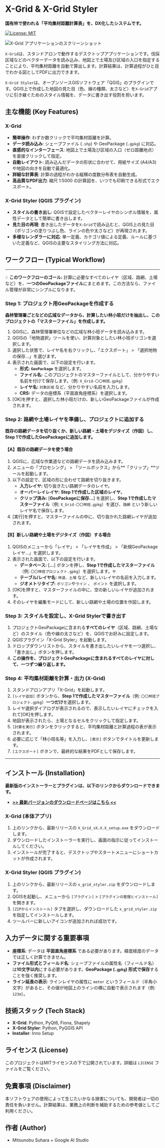 # X-Grid & X-Grid Styler

**国有林で使われる「平均集材距離計算表」を、DX化したシステムです。**

[![License: MIT](https://img.shields.io/badge/License-MIT-yellow.svg)](https://opensource.org/licenses/MIT)

![X-Grid アプリケーションのスクリーンショット](https://raw.githubusercontent.com/MitsunobuSuhara/X_Grid4You/main/images/sample.png) 

`X-Grid`は、スタンドアロンで動作するデスクトップアプリケーションです。伐採区域などのベクターデータを読み込み、地図上で土場及び区域の入口を指定することにより、平均集材距離を自動で算出します。計算結果は、計算過程がひと目でわかる図としてPDFに出力できます。

`X-Grid Styler`は、オープンソースGISソフトウェア「QGIS」のプラグインです。QGIS上で作成した地図の見た目（色、線の種類、太さなど）を`X-Grid`アプリに引き継ぐためのスタイル情報を、データに書き出す役割を担います。

## 主な機能 (Key Features)

### X-Grid
- **簡単操作**: わずか数クリックで平均集材距離を計算。
- **データ読み込み**: シェープファイル (`.shp`) や GeoPackage (`.gpkg`) に対応。
- **直感的なインターフェース**: 地図上で土場及び区域の入口（ゼロ距離地点）を直接クリックして指定。
- **自動レイアウト**: 読み込んだデータの形状に合わせて、用紙サイズ (A4/A3) や地図の向きを自動で最適化。
- **詳細な計算表**: 計算の過程がわかる縦横の度数分布表を自動生成。
- **高品質なPDF出力**: 縮尺 1:5000 の計算図を、いつでも印刷できる形式でエクスポート。

### X-Grid Styler (QGIS プラグイン)
- **スタイルの書き出し**: QGISで設定したベクターレイヤのシンボル情報を、属性データとして簡単に書き出します。
- **見た目の再現**: 書き出したデータを`X-Grid`で読み込むと、QGIS上の見た目（ポリゴンの塗りつぶし色、ラインの色や太さなど）が再現されます。
- **多様なレンダラーに対応**: 単一定義、カテゴリ値による定義、ルールに基づいた定義など、QGISの主要なスタイリング方法に対応。

## ワークフロー (Typical Workflow)

---
💡 **このワークフローのゴール:**
計算に必要なすべてのレイヤ（区域、路網、土場など）を、**一つのGeoPackageファイル**にまとめます。この方法なら、ファイル管理が非常にシンプルになります。

### **Step 1: プロジェクト用GeoPackageを作成する**
**森林管理署ごとなどの広域なデータから、計算したい林小班だけを抽出し、このプロジェクトの「マスターファイル」を作成します。**

1.  QGISに、森林管理署単位などの広域な林小班データを読み込みます。
2.  QGISの「地物選択」ツールを使い、計算対象としたい林小班ポリゴンを選択します。
3.  選択した状態で、レイヤ名を右クリックし、「エクスポート」 > 「選択地物の保存...」を選びます。
4.  表示された画面で、以下の設定を行います。
    -   **形式:** **`GeoPackage`** を選択します。
    -   **ファイル名:** このプロジェクトのマスターファイルとして、分かりやすい名前を付けて保存します。（例: `X_Grid-〇〇林班.gpkg`）
    -   **レイヤ名:** `対象区域` など、分かりやすい名前を入力します。
    -   **CRS:** データの座標系（平面直角座標系）を選択します。
5.  [OK]を押すと、選択した林小班だけの、新しいGeoPackageファイルが作成されます。

### **Step 2: 路網や土場レイヤを準備し、プロジェクトに追加する**
**既存の路網データを切り抜くか、新しい路網・土場をデジタイズ（作図）し、Step 1で作成したGeoPackageに追加します。**

#### **【A】既存の路網データを使う場合**
1.  QGISに、広域な作業道などの路網データを読み込みます。
2.  メニューの「プロセシング」 > 「ツールボックス」から**「クリップ」**ツールを起動します。
3.  以下の設定で、区域の形に合わせて路網を切り抜きます。
    -   **入力レイヤ:** 切り抜きたい路網データのレイヤ。
    -   **オーバーレイレイヤ:** **Step 1で作成した区域のレイヤ**。
    -   **クリップ済み:** [**GeoPackageに保存...**] を選択し、**Step 1で作成したマスターファイル**（例: `X_Grid-〇〇林班.gpkg`）を選び、`路網` という新しいレイヤ名で保存します。
4.  [実行]を押すと、マスターファイルの中に、切り抜かれた路網レイヤが追加されます。

#### **【B】新しい路網や土場をデジタイズ（作図）する場合**
1.  QGISのメニューから「レイヤ」 > 「レイヤを作成」 > 「新規GeoPackageレイヤ...」を選択します。
2.  表示された画面で、以下の設定を行います。
    -   **データベース:** [**...**] ボタンを押し、**Step 1で作成したマスターファイル**（例: `〇〇林班プロジェクト.gpkg`）を選択します。` や `
    -   **テーブル/レイヤ名:** `林道、土場` など、新しいレイヤの名前を入力します。
    -   **ジオメトリタイプ:** `ポリゴン`や`ライン` 、 `ポイント` を選択します。
3.  [OK]を押すと、マスターファイルの中に、空の新しいレイヤが追加されます。
4.  そのレイヤを編集モードにして、新しい路網や土場の位置を作図します。

### **Step 3: スタイルを設定し、X-Grid Stylerで書き出す**
1.  プロジェクトGeoPackageに含まれる**すべてのレイヤ**（区域、路網、土場など）のスタイル（色や線の太さなど）を、QGISでお好みに設定します。
2.  QGISプラグイン「X-Grid Styler」を起動します。
3.  ドロップダウンリストから、スタイルを書き出したいレイヤを一つ選択し、「書き出し」ボタンを押します。
4.  **この操作を、プロジェクトGeoPackageに含まれるすべてのレイヤに対して、一つずつ繰り返します。**

### **Step 4: 平均集材距離を計算・出力 (X-Grid)**
1.  スタンドアロンアプリ「X-Grid」を起動します。
2.  `[レイヤ追加]` ボタンから、**Step 1で作成したマスターファイル**（例: `〇〇林班プロジェクト.gpkg`）**一つだけ**を選択します。
3.  レイヤ選択ダイアログが表示されるので、表示したいレイヤにチェックを入れて[OK]を押します。
4.  地図が表示されたら、土場となるセルをクリックして指定します。
5.  `[計算を実行]` ボタンをクリックすると、平均集材距離と計算過程の表が表示されます。
6.  必要に応じて「林小班名等」を入力し、`[表示]` ボタンでタイトルを更新します。
7.  `[エクスポート]` ボタンで、最終的な結果をPDFとして保存します。

---

## インストール (Installation)

**最新版のインストーラーとプラグインは、以下のリンクからダウンロードできます。**
-   **[>> 最新バージョンのダウンロードページはこちら <<](https://github.com/MitsunobuSuhara/X_Grid4You/releases/latest)**

### X-Grid (本体アプリ)
1. 上のリンクから、最新リリースの `X_Grid_vX.X.X_setup.exe` をダウンロードします。
2. ダウンロードしたインストーラーを実行し、画面の指示に従ってインストールしてください。
3. インストールが完了すると、デスクトップやスタートメニューにショートカットが作成されます。

### X-Grid Styler (QGIS プラグイン)
1. 上のリンクから、最新リリースの `x_grid_styler.zip` をダウンロードします。
2. QGISを起動し、メニューから `[プラグイン]` > `[プラグインの管理とインストール]` を開きます。
3. `[ZIPからインストール]` タブを選択し、ダウンロードした `x_grid_styler.zip` を指定してインストールします。
4. ツールバーに新しいアイコンが追加されれば成功です。

## 入力データに関する重要事項
- **座標系**: データは **平面直角座標系** である必要があります。緯度経度のデータでは正しく計算できません。
- **ファイル形式とフィールド名**: シェープファイルの属性名（フィールド名）は**10文字以内**にする必要があります。**GeoPackage (`.gpkg`) 形式で保存**することを強く推奨します。
- **ライン延長の表示**: ラインレイヤの属性に `meter` というフィールド（半角小文字）があると、その値が地図上のラインの横に自動で表示されます（例: `123m`）。

## 技術スタック (Tech Stack)

- **X-Grid**: Python, PyQt6, Fiona, Shapely
- **X-Grid Styler**: Python, PyQGIS API
- **Installer**: Inno Setup

## ライセンス (License)

このプロジェクトはMITライセンスの下で公開されています。詳細は `LICENSE` ファイルをご覧ください。

## 免責事項 (Disclaimer)

本ソフトウェアの使用によって生じたいかなる損害についても、開発者は一切の責任を負いません。計算結果は、業務上の判断を補助するための参考値としてご利用ください。

## 作者 (Author)

- Mitsunobu Suhara + Google AI Studio 
